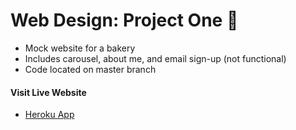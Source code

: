 # Web Design: Project One :cupcake:

* Mock website for a bakery
* Includes carousel, about me, and email sign-up (not functional)
* Code located on master branch


 #### Visit Live Website
* [Heroku App](https://pastry-love.herokuapp.com/)
